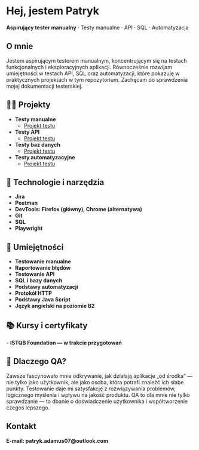 <h1>Hej, jestem Patryk</h1>
<p><strong>Aspirujący tester manualny</strong> · Testy manualne · API · SQL · Automatyzacja</p>

<h2>O mnie</h2>
<p>Jestem aspirującym testerem manualnym, koncentrującym się na testach funkcjonalnych i eksploracyjnych aplikacji. Równocześnie rozwijam umiejętności w testach API, SQL oraz automatyzacji, które pokazuję w praktycznych projektach w tym repozytorium. Zachęcam do sprawdzenia mojej dokumentacji testerskiej.</p>


<h2>👨‍💻 Projekty </h2>

- <b>Testy manualne</b>
  - [Projekt testu ]()
- <b>Testy API</b>
  - [Projekt testu ]()
- <b>Testy baz danych</b>
  - [Projekt testu ]()
- <b>Testy automatyzacyjne</b>
  - [Projekt testu ]()

<h2>🧰 Technologie i narzędzia</h2>


- <b> Jira</b>
- <b> Postman</b>
- <b> DevTools: Firefox (główny), Chrome (alternatywa)</b>
- <b> Git</b>
- <b> SQL</b>
- <b> Playwright</b>

<h2>🧠 Umiejętności</h2>

- <b> Testowanie manualne</b>
- <b> Raportowanie błędów</b>
- <b> Testowanie API</b>
- <b> SQL i bazy danych</b>
- <b> Podstawy automatyzacji</b>
- <b> Protokół HTTP</b>
- <b> Podstawy Java Script</b>
- <b> Język angielski na poziomie B2</b>

<h2>📚 Kursy i certyfikaty </h2>
- <b>ISTQB Foundation — w trakcie przygotowań</b>

<h2> 🧪 Dlaczego QA? </h2>
<p>Zawsze fascynowało mnie odkrywanie, jak działają aplikacje „od środka” — nie tylko jako użytkownik, ale jako osoba, która potrafi znaleźć ich słabe punkty. Testowanie daje mi satysfakcję z rozwiązywania problemów, logicznego myślenia i wpływu na jakość produktu. QA to dla mnie nie tylko sprawdzanie — to dbanie o doświadczenie użytkownika i współtworzenie czegoś lepszego.</p>



<h2> Kontakt</h2>
<b>E-mail: patryk.adamus07@outlook.com</b>
